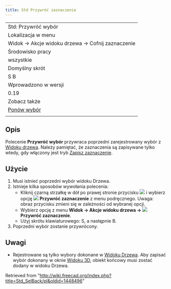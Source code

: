 ```yaml
---
title: Std Przywróć zaznaczenie
---
```

|  |
| --- |
| Std: Przywróć wybór |
| Lokalizacja w menu |
| Widok → Akcje widoku drzewa → Cofnij zaznaczenie |
| Środowisko pracy |
| wszystkie |
| Domyślny skrót |
| S B |
| Wprowadzono w wersji |
| 0.19 |
| Zobacz także |
| [Ponów wybór](/Std_SelForward/pl "Std SelForward/pl") |
|  |

## Opis

Polecenie **Przywróć wybór** przywraca poprzedni zarejestrowany wybór z [Widoku drzewa](/Tree_view/pl "Tree view/pl"). Należy pamiętać, że zaznaczenia są zapisywane tylko wtedy, gdy włączony jest tryb [Zapisz zaznaczenie](/Std_TreeRecordSelection/pl "Std TreeRecordSelection/pl").

## Użycie

1. Musi istnieć poprzedni wybór widoku Drzewa.
2. Istnieje kilka sposobów wywołania polecenia:
   * Kliknij czarną strzałkę w dół po prawej stronie przycisku ![](/images/Std_TreeSyncView.svg) i wybierz opcję **![](/images/Std_SelBack.svg) Przywróć zaznaczenie** z menu podręcznego. Uwaga: obraz przycisku zmieni się w zależności od wybranej opcji.
   * Wybierz opcję z menu **Widok → Akcje widoku drzewa → ![](/images/Std_SelBack.svg) Przywróć zaznaczenie**.
   * Użyj skrótu klawiaturowego: S, a następnie B.
3. Poprzedni wybór zostanie przywrócony.

## Uwagi

* Rejestrowane są tylko wybory dokonane w [Widoku Drzewa](/Tree_view/pl "Tree view/pl"). Aby zapisać wybór dokonany w oknie [Widoku 3D](/3D_view/pl "3D view/pl"), obiekt końcowy musi zostać dodany w widoku Drzewa.

Retrieved from "<http://wiki.freecad.org/index.php?title=Std_SelBack/pl&oldid=1448496>"